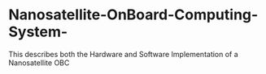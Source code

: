 # Nanosatellite-OnBoard-Computing-System-
This describes both the Hardware and Software Implementation of a Nanosatellite OBC

